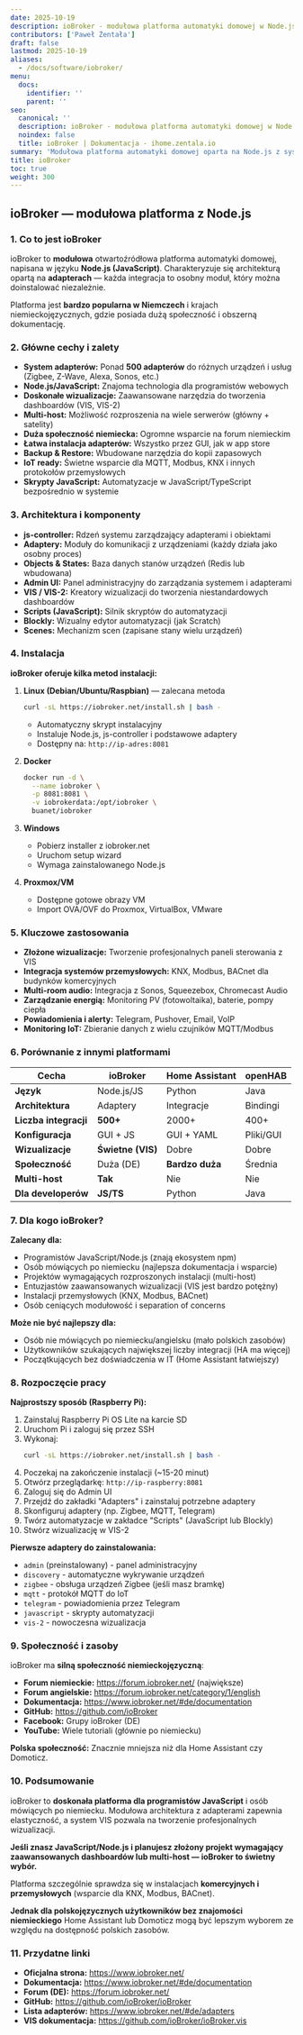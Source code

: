 ```yaml
---
date: 2025-10-19
description: ioBroker - modułowa platforma automatyki domowej w Node.js
contributors: ['Paweł Żentała']
draft: false
lastmod: 2025-10-19
aliases:
  - /docs/software/iobroker/
menu:
  docs:
    identifier: ''
    parent: ''
seo:
  canonical: ''
  description: ioBroker - modułowa platforma automatyki domowej w Node.js z systemem adapterów i silną społecznością niemiecką.
  noindex: false
  title: ioBroker | Dokumentacja - ihome.zentala.io
summary: 'Modułowa platforma automatyki domowej oparta na Node.js z systemem adapterów. Popularna w Niemczech, z doskonałą wizualizacją i obsługą IoT.'
title: ioBroker
toc: true
weight: 300
---
```


## ioBroker — modułowa platforma z Node.js

### 1. Co to jest ioBroker

ioBroker to **modułowa** otwartoźródłowa platforma automatyki domowej, napisana w języku **Node.js (JavaScript)**. Charakteryzuje się architekturą opartą na **adapterach** — każda integracja to osobny moduł, który można doinstalować niezależnie.

Platforma jest **bardzo popularna w Niemczech** i krajach niemieckojęzycznych, gdzie posiada dużą społeczność i obszerną dokumentację.

### 2. Główne cechy i zalety

* **System adapterów:** Ponad **500 adapterów** do różnych urządzeń i usług (Zigbee, Z-Wave, Alexa, Sonos, etc.)
* **Node.js/JavaScript:** Znajoma technologia dla programistów webowych
* **Doskonałe wizualizacje:** Zaawansowane narzędzia do tworzenia dashboardów (VIS, VIS-2)
* **Multi-host:** Możliwość rozproszenia na wiele serwerów (główny + satelity)
* **Duża społeczność niemiecka:** Ogromne wsparcie na forum niemieckim
* **Łatwa instalacja adapterów:** Wszystko przez GUI, jak w app store
* **Backup & Restore:** Wbudowane narzędzia do kopii zapasowych
* **IoT ready:** Świetne wsparcie dla MQTT, Modbus, KNX i innych protokołów przemysłowych
* **Skrypty JavaScript:** Automatyzacje w JavaScript/TypeScript bezpośrednio w systemie

### 3. Architektura i komponenty

* **js-controller:** Rdzeń systemu zarządzający adapterami i obiektami
* **Adaptery:** Moduły do komunikacji z urządzeniami (każdy działa jako osobny proces)
* **Objects & States:** Baza danych stanów urządzeń (Redis lub wbudowana)
* **Admin UI:** Panel administracyjny do zarządzania systemem i adapterami
* **VIS / VIS-2:** Kreatory wizualizacji do tworzenia niestandardowych dashboardów
* **Scripts (JavaScript):** Silnik skryptów do automatyzacji
* **Blockly:** Wizualny edytor automatyzacji (jak Scratch)
* **Scenes:** Mechanizm scen (zapisane stany wielu urządzeń)

### 4. Instalacja

**ioBroker oferuje kilka metod instalacji:**

1. **Linux (Debian/Ubuntu/Raspbian)** — zalecana metoda
   ```bash
   curl -sL https://iobroker.net/install.sh | bash -
   ```
   - Automatyczny skrypt instalacyjny
   - Instaluje Node.js, js-controller i podstawowe adaptery
   - Dostępny na: `http://ip-adres:8081`

2. **Docker**
   ```bash
   docker run -d \
     --name iobroker \
     -p 8081:8081 \
     -v iobrokerdata:/opt/iobroker \
     buanet/iobroker
   ```

3. **Windows**
   - Pobierz installer z iobroker.net
   - Uruchom setup wizard
   - Wymaga zainstalowanego Node.js

4. **Proxmox/VM**
   - Dostępne gotowe obrazy VM
   - Import OVA/OVF do Proxmox, VirtualBox, VMware

### 5. Kluczowe zastosowania

* **Złożone wizualizacje:** Tworzenie profesjonalnych paneli sterowania z VIS
* **Integracja systemów przemysłowych:** KNX, Modbus, BACnet dla budynków komercyjnych
* **Multi-room audio:** Integracja z Sonos, Squeezebox, Chromecast Audio
* **Zarządzanie energią:** Monitoring PV (fotowoltaika), baterie, pompy ciepła
* **Powiadomienia i alerty:** Telegram, Pushover, Email, VoIP
* **Monitoring IoT:** Zbieranie danych z wielu czujników MQTT/Modbus

### 6. Porównanie z innymi platformami

| Cecha | ioBroker | Home Assistant | openHAB |
|-------|----------|----------------|----------|
| **Język** | Node.js/JS | Python | Java |
| **Architektura** | Adaptery | Integracje | Bindingi |
| **Liczba integracji** | **500+** | 2000+ | 400+ |
| **Konfiguracja** | GUI + JS | GUI + YAML | Pliki/GUI |
| **Wizualizacje** | **Świetne (VIS)** | Dobre | Dobre |
| **Społeczność** | Duża (DE) | **Bardzo duża** | Średnia |
| **Multi-host** | **Tak** | Nie | Nie |
| **Dla developerów** | **JS/TS** | Python | Java |

### 7. Dla kogo ioBroker?

**Zalecany dla:**
* Programistów JavaScript/Node.js (znają ekosystem npm)
* Osób mówiących po niemiecku (najlepsza dokumentacja i wsparcie)
* Projektów wymagających rozproszonych instalacji (multi-host)
* Entuzjastów zaawansowanych wizualizacji (VIS jest bardzo potężny)
* Instalacji przemysłowych (KNX, Modbus, BACnet)
* Osób ceniących modułowość i separation of concerns

**Może nie być najlepszy dla:**
* Osób nie mówiących po niemiecku/angielsku (mało polskich zasobów)
* Użytkowników szukających największej liczby integracji (HA ma więcej)
* Początkujących bez doświadczenia w IT (Home Assistant łatwiejszy)

### 8. Rozpoczęcie pracy

**Najprostszy sposób (Raspberry Pi):**

1. Zainstaluj Raspberry Pi OS Lite na karcie SD
2. Uruchom Pi i zaloguj się przez SSH
3. Wykonaj:
   ```bash
   curl -sL https://iobroker.net/install.sh | bash -
   ```
4. Poczekaj na zakończenie instalacji (~15-20 minut)
5. Otwórz przeglądarkę: `http://ip-raspberry:8081`
6. Zaloguj się do Admin UI
7. Przejdź do zakładki "Adapters" i zainstaluj potrzebne adaptery
8. Skonfiguruj adaptery (np. Zigbee, MQTT, Telegram)
9. Twórz automatyzacje w zakładce "Scripts" (JavaScript lub Blockly)
10. Stwórz wizualizację w VIS-2

**Pierwsze adaptery do zainstalowania:**
- `admin` (preinstalowany) - panel administracyjny
- `discovery` - automatyczne wykrywanie urządzeń
- `zigbee` - obsługa urządzeń Zigbee (jeśli masz bramkę)
- `mqtt` - protokół MQTT do IoT
- `telegram` - powiadomienia przez Telegram
- `javascript` - skrypty automatyzacji
- `vis-2` - nowoczesna wizualizacja

### 9. Społeczność i zasoby

ioBroker ma **silną społeczność niemieckojęzyczną**:

* **Forum niemieckie:** https://forum.iobroker.net/ (największe)
* **Forum angielskie:** https://forum.iobroker.net/category/1/english
* **Dokumentacja:** https://www.iobroker.net/#de/documentation
* **GitHub:** https://github.com/ioBroker
* **Facebook:** Grupy ioBroker (DE)
* **YouTube:** Wiele tutoriali (głównie po niemiecku)

**Polska społeczność:** Znacznie mniejsza niż dla Home Assistant czy Domoticz.

### 10. Podsumowanie

ioBroker to **doskonała platforma dla programistów JavaScript** i osób mówiących po niemiecku. Modułowa architektura z adapterami zapewnia elastyczność, a system VIS pozwala na tworzenie profesjonalnych wizualizacji.

**Jeśli znasz JavaScript/Node.js i planujesz złożony projekt wymagający zaawansowanych dashboardów lub multi-host — ioBroker to świetny wybór.**

Platforma szczególnie sprawdza się w instalacjach **komercyjnych i przemysłowych** (wsparcie dla KNX, Modbus, BACnet).

**Jednak dla polskojęzycznych użytkowników bez znajomości niemieckiego** Home Assistant lub Domoticz mogą być lepszym wyborem ze względu na dostępność polskich zasobów.

### 11. Przydatne linki

* **Oficjalna strona:** https://www.iobroker.net/
* **Dokumentacja:** https://www.iobroker.net/#de/documentation
* **Forum (DE):** https://forum.iobroker.net/
* **GitHub:** https://github.com/ioBroker/ioBroker
* **Lista adapterów:** https://www.iobroker.net/#de/adapters
* **VIS dokumentacja:** https://github.com/ioBroker/ioBroker.vis

